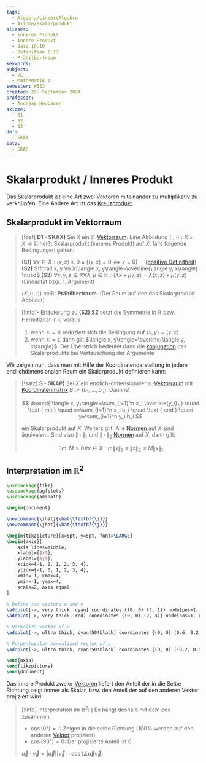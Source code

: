 ```yaml
---
tags:
  - Algebra/LineareAlgebra
  - Axiome/Skalarprodukt
aliases:
  - inneres Produkt
  - innere Produkt
  - Satz 10.10
  - Definition 6.13
  - Prähilbertraum
keywords: 
subject:
  - VL
  - Mathematik 1
semester: WS23
created: 28. September 2024
professor:
  - Andreas Neubauer
axiome:
  - S1
  - S2
  - S3
def:
  - SKAX
satz:
  - SKAP
---
```

 

# Skalarprodukt / Inneres Produkt

Das Skalarprodukt ist eine Art zwei Vektoren miteinander zu multiplikativ zu verknüpfen. Eine Andere Art ist das [Kreuzprodukt](../Analysis/Kreuzprodukt.md). 

## Skalarprodukt im Vektorraum

> [!def] **D1 - SKAX)** Sei $X$ ein $\mathbb{K}$-[Vektorraum](Vektorraum.md). Eine Abbildung $\langle\cdot, \cdot\rangle: X \times X \rightarrow \mathbb{K}$ heißt Skalarprodukt (inneres Produkt) auf $X$, falls folgende Bedingungen gelten:
> 
> **(S1)** $\forall x \in X:\langle x, x\rangle \geq 0 \wedge(\langle x, x\rangle=0 \Longleftrightarrow x=0)\quad$ ([positive Definitheit](Definitheit.md))
> **(S2)** $\forall x, y \in X:\langle x, y\rangle=\overline{\langle y, x\rangle} \quad$ 
> **(S3)** $\forall x, y, z \in X \forall \lambda, \mu \in \mathbb{K}:\langle\lambda x+\mu y, z\rangle=\lambda\langle x, z\rangle+\mu\langle y, z\rangle$ (Linearität bzgl. 1. Argument)
> 
> $(X,\langle\cdot, \cdot\rangle)$ heißt **Prähilbertraum**. (Der Raum auf den das Skalarprodukt Abbildet)

> [!info]- Erläuterung zu **(S2)**
> **S2** setzt die Symmetrie in $\mathbb{R}$ bzw. Hermitizität in $\mathbb{C}$ voraus
> 1. wenn $\mathbb{K}=\mathbb{R}$ reduziert sich die Bedingung auf $\langle x, y\rangle=\langle y, x\rangle$
> 2. wenn $\mathbb{K}=\mathbb{C}$ dann gilt $\langle x, y\rangle=\overline{\langle y, x\rangle}$. Der Überstrich bedeutet dann die [konjugation](../Analysis/Komplexe%20Zahlen.md) des Skalarprodukts bei Vertauschung der Argumente

Wir zeigen nun, dass man mit Hilfe der Koordinatendarstellung in jedem endlichdimensionalen Raum ein Skalarprodukt definieren kann:

> [!satz] **S - SKAP)** Sei $X$ ein endlich-dimensionaler $\mathbb{K}$-[Vektorraum](Algebra/Vektorraum.md) mit [Koordinatenmatrix](Koordinatenmatrix.md) $B:=\left(b_1, \ldots, b_n\right)$. Dann ist
> 
> $$
> \boxed{ \langle x, y\rangle:=\sum_{i=1}^n x_i \overline{y_i}\,} \quad \text { mit } \quad x=\sum_{i=1}^n x_i b_i \quad \text { und } \quad y=\sum_{i=1}^n y_i b_i 
> $$
> 
> ein Skalarprodukt auf $X$.
> Weiters gilt: Alle [Normen](Norm.md) auf $X$ sind äquivalent.
> Sind also $\|\cdot\|_1$ und $\|\cdot\|_2$ [Normen](Norm.md) auf $X$, dann gilt:
> 
> $$
> \exists m, M>0 \forall x \in X: m\|x\|_1 \leq\|x\|_2 \leq M\|x\|_1
> $$

## Interpretation im $\mathbb{R}^2$

```tikz
\usepackage{tikz}
\usepackage{pgfplots}
\usepackage{amsmath}

\begin{document}

\newcommand{\ihat}{\hat{\textbf{\i}}}
\newcommand{\jhat}{\hat{\textbf{\j}}}

\begin{tikzpicture}[x=5pt, y=5pt, font=\LARGE]
\begin{axis}[
    axis lines=middle,
    xlabel={$x$},
    ylabel={$y$},
    xtick={-1, 0, 1, 2, 3, 4},
    ytick={-1, 0, 1, 2, 3, 4},
    xmin=-1, xmax=4,
    ymin=-1, ymax=4,
    scale=2, axis equal
]
    
% Define two vectors u and v
\addplot[->, very thick, cyan] coordinates {(0, 0) (3, 1)} node[pos=1, above] {\Large$\vec{u}$};
\addplot[->, very thick, red] coordinates {(0, 0) (2, 3)} node[pos=1, right] {\Large$\vec{v}$};

% Normalize vector of u
\addplot[->, ultra thick, cyan!50!black] coordinates {(0, 0) (0.6, 0.2)} node[pos=1, above] {$\ihat_{\vec{u}}$};

% Perpentucular normalized vector of u
\addplot[->, ultra thick, cyan!50!black] coordinates {(0, 0) (-0.2, 0.6)} node[pos=1, left] {$\jhat_{\vec{u}}$};

\end{axis}
\end{tikzpicture}
\end{document}
```

Das innere Produkt zweier [Vektoren](Vektor.md) liefert den Anteil der in die Selbe Richtung zeigt immer als Skalar,
bzw. den Anteil der auf den anderen Vektor projiziert wird

> [!info] Interpretation im $\mathbb{R}^2$:
> )
> Es hängt deshalb mit dem $\cos$ zusammen.
> - $\cos(0°) = 1$: Zeigen in die selbe Richtung ($100\%$ werden auf den anderen [Vektor](Vektor.md) projiziert)
> - $\cos(90°) = 0$: Der projizierte Anteil ist $0$
> 
> $\vec{u}\cdot \vec{v}= \lvert \vec{u} \rvert \lvert \vec{v} \rvert \cdot \cos(\angle \vec{u}\vec{v})$